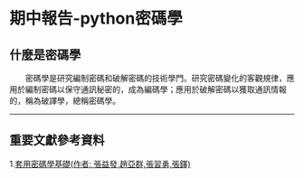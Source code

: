 # 期中報告-python密碼學

## 什麼是密碼學
&emsp;&emsp;密碼學是研究編制密碼和破解密碼的技術學門。研究密碼變化的客觀規律，應用於編制密碼以保守通訊秘密的，成為編碼學；應用於破解密碼以獲取通訊情報的，稱為破譯學，總稱密碼學。  
<hr>  
 
## 重要文獻參考資料  
1.<a href="https://www.itsfun.com.tw/%E5%AF%86%E7%A2%BC%E5%AD%B8/wiki-9575575-3900455">套用密碼學基礎(作者: 張益發,趙亞群,張習勇,張鐸)</a>
